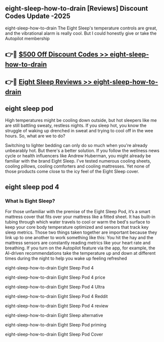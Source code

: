 ## eight-sleep-how-to-drain [Reviews​] Discount Codes Update -2025

eight-sleep-how-to-drain The Eight Sleep's temperature controls are great, and the vibrational alarm is really cool. But I could honestly give or take the Autopilot membership

## 👉🔴 [$500 Off Discount Codes >> eight-sleep-how-to-drain](http://download.freeplayer.one?title=eight-sleep-how-to-drain&ref=18-ES)

## 👉🔴 [Eight Sleep Reviews >> eight-sleep-how-to-drain](http://download.freeplayer.one?title=eight-sleep-how-to-drain&ref=18-ES)

## eight sleep pod

High temperatures might be cooling down outside, but hot sleepers like me are still battling sweaty, restless nights. If you sleep hot, you know the struggle of waking up drenched in sweat and trying to cool off in the wee hours. So, what are we to do?

Switching to lighter bedding can only do so much when you're already unbearably hot. But there's a better solution. If you follow the wellness news cycle or health influencers like Andrew Huberman, you might already be familiar with the brand Eight Sleep. I've tested numerous cooling sheets, cooling pillows, cooling comforters and cooling mattresses. Yet none of those products come close to the icy feel of the Eight Sleep cover.

## eight sleep pod 4

### What Is Eight Sleep?

For those unfamiliar with the premise of the Eight Sleep Pod, it’s a smart mattress cover that fits over your mattress like a fitted sheet. It has built-in tubing through which water travels to cool or warm the bed's surface to keep your core body temperature optimized and sensors that track key sleep metrics. Those two things taken together are important because they link up to one another to work something like this: You hit the hay and the mattress sensors are constantly reading metrics like your heart rate and breathing. If you turn on the Autopilot feature via the app, for example, the AI-driven recommendations take the temperature up and down at different times during the night to help you wake up feeling refreshed

eight-sleep-how-to-drain Eight Sleep Pod 4

eight-sleep-how-to-drain Eight Sleep Pod 4 price

eight-sleep-how-to-drain Eight Sleep Pod 4 Ultra

eight-sleep-how-to-drain Eight Sleep Pod 4 Reddit

eight-sleep-how-to-drain Eight Sleep Pod 4 review

eight-sleep-how-to-drain Eight Sleep alternative

eight-sleep-how-to-drain Eight Sleep Pod priming

eight-sleep-how-to-drain Eight Sleep Pod Cover
